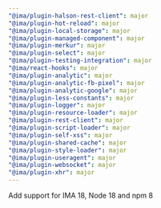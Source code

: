 ```yaml
---
"@ima/plugin-halson-rest-client": major
"@ima/plugin-hot-reload": major
"@ima/plugin-local-storage": major
"@ima/plugin-managed-component": major
"@ima/plugin-merkur": major
"@ima/plugin-select": major
"@ima/plugin-testing-integration": major
"@ima/react-hooks": major
"@ima/plugin-analytic": major
"@ima/plugin-analytic-fb-pixel": major
"@ima/plugin-analytic-google": major
"@ima/plugin-less-constants": major
"@ima/plugin-logger": major
"@ima/plugin-resource-loader": major
"@ima/plugin-rest-client": major
"@ima/plugin-script-loader": major
"@ima/plugin-self-xss": major
"@ima/plugin-shared-cache": major
"@ima/plugin-style-loader": major
"@ima/plugin-useragent": major
"@ima/plugin-websocket": major
"@ima/plugin-xhr": major
---
```


Add support for IMA 18, Node 18 and npm 8
